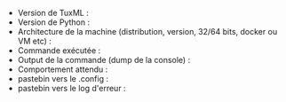 * Version de TuxML :
* Version de Python :
* Architecture de la machine (distribution, version, 32/64 bits, docker ou VM etc) :
* Commande exécutée :
* Output de la commande (dump de la console) :
* Comportement attendu :
* pastebin vers le .config :
* pastebin vers le log d'erreur :
